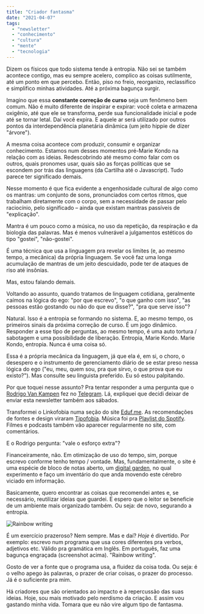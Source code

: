 ```yaml
---
title: "Criador fantasma"
date: "2021-04-07"
tags: 
  - "newsletter"
  - "conhecimento"
  - "cultura"
  - "mente"
  - "tecnologia"
---
```


Dizem os físicos que todo sistema tende à entropia. Não sei se também acontece contigo, mas eu sempre acelero, complico as coisas sutilmente, até um ponto em que percebo. Então, piso no freio, reorganizo, reclassifico e simplifico minhas atividades. Até a próxima bagunça surgir.

Imagino que essa **constante correção de curso** seja um fenômeno bem comum. Não é muito diferente de inspirar e expirar: você coleta e armazena oxigênio, até que ele se transforma, perde sua funcionalidade inicial e pode até se tornar letal. Daí você expira. E aquele ar será utilizado por outros pontos da interdependência planetária dinâmica (um jeito hippie de dizer "árvore").

A mesma coisa acontece com produzir, consumir e organizar conhecimento. Estamos num desses momentos pré-Marie Kondo na relação com as ideias. Redescobrindo até mesmo como falar com os outros, quais pronomes usar, quais são as forças políticas que se escondem por trás das linguagens (da Cartilha até o Javascript). Tudo parece ter significado demais.

Nesse momento é que fica evidente a engenhosidade cultural de algo como os mantras: um conjunto de sons, pronunciados com certos ritmos, que trabalham diretamente com o corpo, sem a necessidade de passar pelo raciocínio, pelo significado – ainda que existam mantras passíveis de "explicação".

Mantra é um pouco como a música, no uso da repetição, da respiração e da biologia das palavras. Mas é menos vulnerável a julgamentos estéticos do tipo "gostei", "não-gostei".

É uma técnica que usa a linguagem pra revelar os limites (e, ao mesmo tempo, a mecânica) da própria linguagem. Se você faz uma longa acumulação de mantras de um jeito descuidado, pode ter de ataques de riso até insônias.

Mas, estou falando demais.

Voltando ao assunto, quando tratamos de linguagem cotidiana, geralmente caímos na lógica do ego: "por que escrevo", "o que ganho com isso", "as pessoas estão gostando ou não do que eu disse?", "pra que serve isso"?

Natural. Isso é a entropia se formando no sistema. E, ao mesmo tempo, os primeiros sinais da próxima correção de curso. É um jogo dinâmico. Responder a esse tipo de perguntas, ao mesmo tempo, é uma auto tortura / sabotagem e uma possibilidade de liberação. Entropia, Marie Kondo. Marie Kondo, entropia. Nunca é uma coisa só.

Essa é a própria mecânica da linguagem, já que ela é, em si, o choro, o desespero e o instrumento de gerenciamento diário de se estar preso nessa lógica do ego ("eu, meu, quem sou, pra que sirvo, o que prova que eu existo?"). Mas consulte seu linguista preferido. Eu só estou palpitando.

Por que toquei nesse assunto? Pra tentar responder a uma pergunta que o [Rodrigo Van Kampen](https://rodrigovankampen.com.br) fez no [Telegram](https://t.me/edufme). Lá, expliquei que decidi deixar de enviar esta newsletter também aos sábados.

Transformei o Linkofobia numa seção do site [Eduf.me](https://eduf.me). As recomendações de fontes e design viraram [Tipofobia](https://eduf.me/tag/tipofobia). Música foi pra [Playlist do Spotify](https://open.spotify.com/user/eduardofernandex/playlist/2MAc9ZIP677t7vRbzL02qB?si=ErgNJ6LdRkqSTsEJBwYXtA&utm_source=txt&utm_medium=email). Filmes e podcasts também vão aparecer regularmente no site, com comentários.

E o Rodrigo pergunta: "vale o esforço extra"?

Financeiramente, não. Em otimização de uso do tempo, sim, porque escrevo conforme tenho tempo / vontade. Mas, fundamentalmente, o site é uma espécie de bloco de notas aberto, um [digital garden](https://maggieappleton.com/garden-history/), no qual experimento e faço um inventário do que anda movendo este cérebro viciado em informação.

Basicamente, quero encontrar as coisas que recomendei antes e, se necessário, reutilizar ideias que guardei. E espero que o leitor se beneficie de um ambiente mais organizado também. Ou seja: de novo, segurando a entropia.

![Rainbow writing](https://i1.wp.com/eduf.me/wp-content/uploads/2021/04/rainbow.jpg?fit=%2C&ssl=1)

É um exercício prazeroso? Nem sempre. Mas e daí? _Hoje_ é divertido. Por exemplo: escrevo num programa que usa cores diferentes pra verbos, adjetivos etc. Válido pra gramática em Inglês. Em português, faz uma bagunça engraçada (screenshot acima). "Rainbow writing".

Gosto de ver a fonte que o programa usa, a fluidez da coisa toda. Ou seja: é o velho apego às palavras, o prazer de criar coisas, o prazer do processo. Já é o suficiente pra mim.

Há criadores que são orientados ao impacto e à repercussão das suas ideias. Hoje, sou mais motivado pelo nerdismo da criação. E assim vou gastando minha vida. Tomara que eu não vire algum tipo de fantasma.

